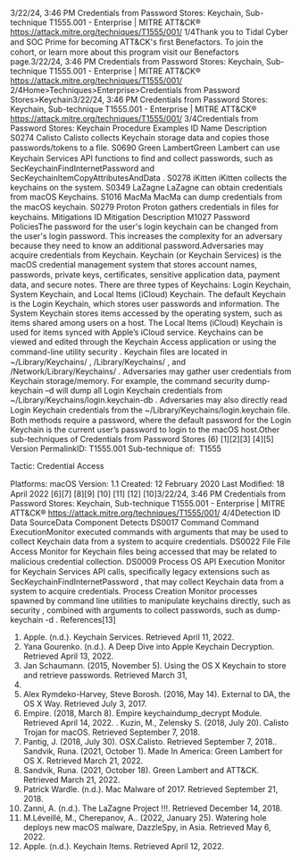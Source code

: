 3/22/24, 3:46 PM Credentials from Password Stores: Keychain, Sub-technique T1555.001 - Enterprise | MITRE ATT&CK®
https://attack.mitre.org/techniques/T1555/001/ 1/4Thank you to Tidal Cyber and SOC Prime for becoming ATT&CK's ﬁrst Benefactors. To join the cohort, or learn more about this program visit our
Benefactors page.3/22/24, 3:46 PM Credentials from Password Stores: Keychain, Sub-technique T1555.001 - Enterprise | MITRE ATT&CK®
https://attack.mitre.org/techniques/T1555/001/ 2/4Home>Techniques>Enterprise>Credentials from Password Stores>Keychain3/22/24, 3:46 PM Credentials from Password Stores: Keychain, Sub-technique T1555.001 - Enterprise | MITRE ATT&CK®
https://attack.mitre.org/techniques/T1555/001/ 3/4Credentials from Password Stores: Keychain
Procedure Examples
ID Name Description
S0274 Calisto Calisto collects Keychain storage data and copies those passwords/tokens to a ﬁle.
S0690 Green
LambertGreen Lambert can use Keychain Services API functions to ﬁnd and collect passwords, such as
SecKeychainFindInternetPassword and SecKeychainItemCopyAttributesAndData .
S0278 iKitten iKitten collects the keychains on the system.
S0349 LaZagne LaZagne can obtain credentials from macOS Keychains.
S1016 MacMa MacMa can dump credentials from the macOS keychain.
S0279 Proton Proton gathers credentials in ﬁles for keychains.
Mitigations
ID Mitigation Description
M1027 Password
PoliciesThe password for the user's login keychain can be changed from the user's login password. This increases
the complexity for an adversary because they need to know an additional password.Adversaries may acquire credentials from Keychain. Keychain (or Keychain Services) is the macOS credential management system that
stores account names, passwords, private keys, certiﬁcates, sensitive application data, payment data, and secure notes. There are three
types of Keychains: Login Keychain, System Keychain, and Local Items (iCloud) Keychain. The default Keychain is the Login Keychain,
which stores user passwords and information. The System Keychain stores items accessed by the operating system, such as items shared
among users on a host. The Local Items (iCloud) Keychain is used for items synced with Apple’s iCloud service.
Keychains can be viewed and edited through the Keychain Access application or using the command-line utility security . Keychain ﬁles
are located in ~/Library/Keychains/ , /Library/Keychains/ , and /Network/Library/Keychains/ .
Adversaries may gather user credentials from Keychain storage/memory. For example, the command security dump-keychain –d will
dump all Login Keychain credentials from ~/Library/Keychains/login.keychain-db . Adversaries may also directly read Login Keychain
credentials from the ~/Library/Keychains/login.keychain ﬁle. Both methods require a password, where the default password for the
Login Keychain is the current user’s password to login to the macOS host.Other sub-techniques of Credentials from Password Stores (6)
[1][2][3]
[4][5]
Version PermalinkID: T1555.001
Sub-technique of:  T1555

Tactic: Credential Access

Platforms: macOS
Version: 1.1
Created: 12 February 2020
Last Modiﬁed: 18 April 2022
[6][7]
[8][9]
[10]
[11]
[12]
[10]3/22/24, 3:46 PM Credentials from Password Stores: Keychain, Sub-technique T1555.001 - Enterprise | MITRE ATT&CK®
https://attack.mitre.org/techniques/T1555/001/ 4/4Detection
ID Data SourceData Component Detects
DS0017 Command Command
ExecutionMonitor executed commands with arguments that may be used to collect Keychain data
from a system to acquire credentials.
DS0022 File File Access Monitor for Keychain ﬁles being accessed that may be related to malicious credential
collection.
DS0009 Process OS API Execution Monitor for Keychain Services API calls, speciﬁcally legacy extensions such as
SecKeychainFindInternetPassword , that may collect Keychain data from a system to
acquire credentials.
Process Creation Monitor processes spawned by command line utilities to manipulate keychains directly,
such as security , combined with arguments to collect passwords, such as dump-
keychain -d .
References[13]
1. Apple. (n.d.). Keychain Services. Retrieved April 11, 2022.
2. Yana Gourenko. (n.d.). A Deep Dive into Apple Keychain
Decryption. Retrieved April 13, 2022.
3. Jan Schaumann. (2015, November 5). Using the OS X
Keychain to store and retrieve passwords. Retrieved March 31,
2022.
4. Alex Rymdeko-Harvey, Steve Borosh. (2016, May 14). External
to DA, the OS X Way. Retrieved July 3, 2017.
5. Empire. (2018, March 8). Empire keychaindump\_decrypt
Module. Retrieved April 14, 2022.
. Kuzin, M., Zelensky S. (2018, July 20). Calisto Trojan for
macOS. Retrieved September 7, 2018.
7. Pantig, J. (2018, July 30). OSX.Calisto. Retrieved September 7,
2018.. Sandvik, Runa. (2021, October 1). Made In America: Green
Lambert for OS X. Retrieved March 21, 2022.
9. Sandvik, Runa. (2021, October 18). Green Lambert and
ATT&CK. Retrieved March 21, 2022.
10. Patrick Wardle. (n.d.). Mac Malware of 2017. Retrieved
September 21, 2018.
11. Zanni, A. (n.d.). The LaZagne Project !!!. Retrieved December
14, 2018.
12. M.Léveillé, M., Cherepanov, A.. (2022, January 25). Watering
hole deploys new macOS malware, DazzleSpy, in Asia.
Retrieved May 6, 2022.
13. Apple. (n.d.). Keychain Items. Retrieved April 12, 2022.